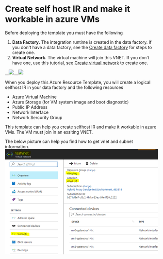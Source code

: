 # Create self host IR and make it workable in azure VMs

Before deploying the template you must have the following

1. **Data Factory.** The integration runtime is created in the data factory. If you don't have a data factory,  see the [Create data factory](https://docs.microsoft.com/en-us/azure/data-factory/data-factory-move-data-between-onprem-and-cloud#create-data-factory) for steps to create one.
2. **Virtual Network.** The virtual machine will join this VNET. If you don't have one, use this tutorial, see [Create virtual network](https://docs.microsoft.com/en-us/azure/virtual-network/virtual-networks-create-vnet-arm-pportal#create-a-virtual-network) to create one.


<a href="https://portal.azure.com/#create/Microsoft.Template/uri/https%3A%2F%2Fraw.githubusercontent.com%2Fjojokoshy%2Fazure-quickstart-templates%2Fmaster%2F101-vms-with-selfhost-integration-runtime%2Fazuredeploy.json" target="_blank">
    <img src="http://azuredeploy.net/deploybutton.png"/>
</a>
<a href="http://armviz.io/#/?load=https%3A%2F%2Fraw.githubusercontent.com%2Fjojokoshy%2Fazure-quickstart-templates%2Fmaster%2F101-vms-with-selfhost-integration-runtime%2Fazuredeploy.json" target="_blank">
    <img src="http://armviz.io/visualizebutton.png"/>
</a>

When you deploy this Azure Resource Template, you will create a logical selfhost IR in your data factory and the following resources
- Azure Virtual Machine 
- Azure Storage (for VM system image and boot diagnostic)
- Public IP Address
- Network Interface
- Network Sercurity Group

This template can help you create selfhost IR and make it workable in azure VMs. The VM must join in an exsiting VNET. 

The below picture can help you find how to get vnet and subnet information.
![](images/vnet.png)

